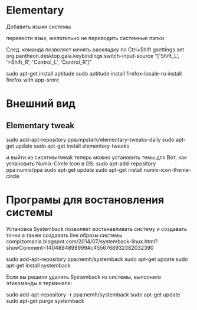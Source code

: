 # Elementary





Добавить языки системы 

перевести язык, желательно не переводить системные папки 

След. команда позволяет менять раскладку по Ctrl+Shift 
gsettings set org.pantheon.desktop.gala.keybindings switch-input-source "['<Ctrl>Shift_L', '<Ctrl>>Shift_R', '<Shift>Control_L', '<Shift>Control_R']" 

sudo apt-get install aptitude
sudo aptitude install firefox-locale-ru
install firefox with app-srore
# Внешний вид
## Elementary tweak
sudo add-apt-repository ppa:mpstark/elementary-tweaks-daily
sudo apt-get update
sudo apt-get install elementary-tweaks

и выйти из сисетмы tweak 
теперь можно установить темы для 
Вот, как установить Numix-Circle Icon в OS: 
sudo apt-add-repository ppa:numix/ppa 
sudo apt-get update 
sudo apt-get install numix-icon-theme-circle 
# Програмы для востановления системы
Установка Systemback 
позволяет востанавливать систему и создавать точки а также создавать live образы системы 
compizomania.blogspot.com/2014/07/systemback-linux.html?showComment=1404884898999#c4556768932382032390 

sudo add-apt-repository ppa:nemh/systemback 
sudo apt-get update 
sudo apt-get install systemback 

Если вы решили удалить Systemback из системы, выполните этикоманды в терминале: 

sudo add-apt-repository -r ppa:nemh/systemback 
sudo apt-get update 
sudo apt-get purge systemback 

